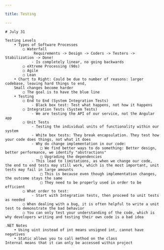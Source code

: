 ```yaml
---

title: Testing

---
```

    # July 31
    
    Testing Levels
        • Types of Software Processes
            ○ Waterfall
                 Requirements -> Design -> Coders -> Testers -> Stabilization -> Done!
                - Is completely linear, no going backwards
            ○ eXtreme Processing (90s)
            ○ Agile
            ○ Lean
        • Chart to Right: Could be due to number of reasons: larger codebase, leaving hard things to end, 
        Small changes become harder
            ○ The goal is to have the blue line
        • Testing
            ○ End to End (System Integration Tests)
                - Black box test: Test what happens, not how it happens
            ○ Integration Tests (System Tests)
                - We are testing the API of our service, not the Angular app
            ○ Unit Tests
                - Testing the individual units of functionality within our system
                - White box tests: They break encapsulation. They test how your code does things, not what it does
                - Why do change implementation in our code:
                    □ We find better ways to do something: Better design, better performance, we identify "abstractions"
                    □ Upgrading the dependencies
                - This lead to limitations, as when we change our code, the end to end tests may still work, which is the most important, unit tests may fail in large amounts
                    □ This is because even though implementation changes, the outcome stays the same
                    □ They need to be properly used in order to be efficient 
            ○ What order to test:
                - Start with Integration tests, then proceed to unit tests as needed
            ○ When dealing with a bug, it is often helpful to write a unit test to demonstrate the bad behavior
            ○ You can only test your understanding of the code, which is why developers writing and testing their own code is a bad idea

    .NET Notes
        • Using uint instead of int means unsigned int, cannot have negatives
        • Static allows you to call method on the class
    Internal means that it can only be accessed within project
